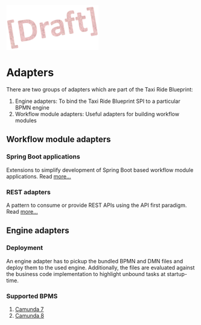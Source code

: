 ![Draft](../readme/draft.png)
# Adapters

There are two groups of adapters which are part of the Taxi Ride Blueprint:

1. Engine adapters: To bind the Taxi Ride Blueprint SPI to a particular BPMN engine
1. Workflow module adapters: Useful adapters for building workflow modules

## Workflow module adapters

### Spring Boot applications

Extensions to simplify development of Spring Boot based workflow module applications. Read [more...](./spring-boot/README.md)

### REST adapters

A pattern to consume or provide REST APIs using the API first paradigm. Read [more...](./rest/README.md)

## Engine adapters

### Deployment

An engine adapter has to pickup the bundled BPMN and DMN files and deploy them to the used engine. Additionally, the files are evaluated against the business code implementation to highlight unbound tasks at startup-time.

### Supported BPMS

1. [Camunda 7](./camunda7/README.md)
1. [Camunda 8](./camunda8/README.md)
